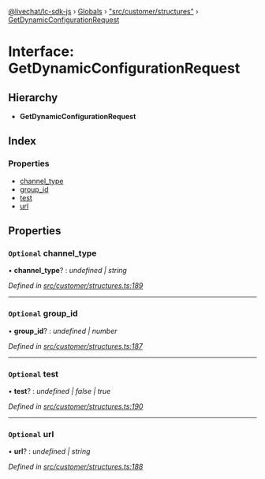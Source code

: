 [@livechat/lc-sdk-js](../README.md) › [Globals](../globals.md) › ["src/customer/structures"](../modules/_src_customer_structures_.md) › [GetDynamicConfigurationRequest](_src_customer_structures_.getdynamicconfigurationrequest.md)

# Interface: GetDynamicConfigurationRequest

## Hierarchy

* **GetDynamicConfigurationRequest**

## Index

### Properties

* [channel_type](_src_customer_structures_.getdynamicconfigurationrequest.md#optional-channel_type)
* [group_id](_src_customer_structures_.getdynamicconfigurationrequest.md#optional-group_id)
* [test](_src_customer_structures_.getdynamicconfigurationrequest.md#optional-test)
* [url](_src_customer_structures_.getdynamicconfigurationrequest.md#optional-url)

## Properties

### `Optional` channel_type

• **channel_type**? : *undefined | string*

*Defined in [src/customer/structures.ts:189](https://github.com/livechat/lc-sdk-js/blob/adb7bb1/src/customer/structures.ts#L189)*

___

### `Optional` group_id

• **group_id**? : *undefined | number*

*Defined in [src/customer/structures.ts:187](https://github.com/livechat/lc-sdk-js/blob/adb7bb1/src/customer/structures.ts#L187)*

___

### `Optional` test

• **test**? : *undefined | false | true*

*Defined in [src/customer/structures.ts:190](https://github.com/livechat/lc-sdk-js/blob/adb7bb1/src/customer/structures.ts#L190)*

___

### `Optional` url

• **url**? : *undefined | string*

*Defined in [src/customer/structures.ts:188](https://github.com/livechat/lc-sdk-js/blob/adb7bb1/src/customer/structures.ts#L188)*
